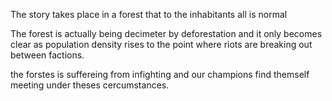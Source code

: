 The story takes place in a forest that to the inhabitants all is normal

The forest is actually being decimeter by deforestation and it only becomes clear as population density rises to the point where riots are breaking out between factions.

the forstes is suffereing from infighting and our champions find themself meeting under theses cercumstances.